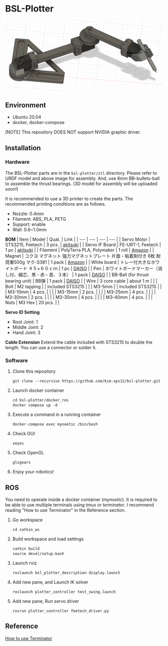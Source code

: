 # BSL-Plotter

![3D model](./bsl-plotter.png)

## Environment
- Ubuntu 20.04
- docker, docker-compose

[NOTE]
This repository DOES NOT support NVIDIA graphic driver.

## Installation
### Hardware
The BSL-Plotter parts are in the `bsl-plotter/stl` directory. Please refer to URDF model and above image for assembly. And, use 6mm BB-bullets-ball to assemble the thrust bearings.
(3D model for assembly will be uploaded soon!)

It is recommended to use a 3D printer to create the parts. The recommended printing conditions are as follows.
- Nozzle: 0.4mm
- Filament: ABS, PLA, PETG
- Support: enable
- Wall: 0.6~1.0mm

**BOM**
| Item | Model | Quat. | Link |
| --- | --- | --- | --- |
| Servo Motor    | STS3215, Feetech   | 3 pcs. | [akitsuki](https://akizukidenshi.com/catalog/g/gM-16312/) |
| Servo IF Board | FE-URT-1, Feetech  | 1 pc   | [akitsuki](https://akizukidenshi.com/catalog/g/gM-16295/) |
| Filament | PolyTerra PLA, Polymaker | 1 roll | [Amazon](https://amzn.to/4028WbJ) |
| Magnet | コクヨ マグネット 強力マグネットプレート 片面・粘着剤付き 6枚 耐荷重500g マク-S381 | 1 pack | [Amazon](https://amzn.to/3FkPehZ) |
| White board | トレー付大きなホワイトボード ４５×６０ｃｍ   | 1 pc | [DAISO](https://jp.daisonet.com/products/4549131460452?_pos=28&_sid=489c126bd&_ss=r) |
| Pen | ホワイトボードマーカー（消し付、細芯、黒・赤・青、３本） |  1 pack | [DAISO](https://jp.daisonet.com/products/4549892198038?_pos=15&_sid=5683c238f&_ss=r) |
| BB-Ball (for thrust bearing unit) | BB弾 | 1 pack | [DAISO](https://jp.daisonet.com/products/4549131354997) |
| Wire | 3 core cable | about 1 m | | 
| Bolt | M2 tapping |  | included STS3215 |
|      | M3-5mm  |  | included STS3215 |
|      | M3-10mm | 4 pcs. | |
|      | M3-15mm | 2 pcs. | |
|      | M3-25mm | 4 pcs. | |
|      | M3-30mm | 2 pcs. | |
|      | M3-35mm | 4 pcs. | |
|      | M3-40mm | 4 pcs. | |
| Nuts | M3 Hex  | 20 pcs. | |

**Servo ID Setting**
- Root Joint: 1
- Middle Joint: 2
- Hand Joint: 3

**Cable Extension**
Extend the cable included with STS3215 to double the length. You can use a connector or solder it.

### Software
1. Clone this repository
    ```
    git clone --recursive https://github.com/kim-xps12/bsl-plotter.git
    ```

1. Launch docker container
    ```
    cd bsl-plotter/docker_ros
    docker compose up -d
    ```

1. Execute a command in a running container
    ```
    docker-compose exec mynoetic /bin/bash
    ```

1. Check GUI
    ```
    xeyes
    ```

1. Check OpenGL
    ```
    glxgears
    ```

1. Enjoy your robotics!

## ROS 
You need to operate inside a docker container (*mynoetic*).
It is required to be able to use multiple terminals using *tmux* or *terminator*. I recommend reading "How to use Terminator" in the Reference section.

1. Go workspace
    ```
    cd catkin_ws
    ```
1. Build workspace and load settings
    ```
    catkin build
    source devel/setup.bash
    ```

1. Launch rviz
    ```
    roslaunch bsl_plotter_description display.launch
    ```
1. Add new pane, and Launch IK solver
    ```
    roslaunch plotter_controller test_swing.launch 
    ```
1. Add new pane, Run servo driver
    ```
    rosrun plotter_controller feetech_driver.py
    ```

## Reference
[How to use Terminator](terminator/how_to_use_terminator.md)
